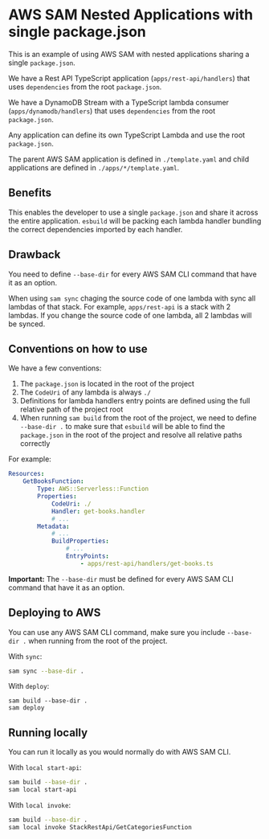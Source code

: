 # AWS SAM Nested Applications with single package.json

This is an example of using AWS SAM with nested applications sharing a single `package.json`.

We have a Rest API TypeScript application (`apps/rest-api/handlers`) that uses `dependencies` from the root `package.json`.

We have a DynamoDB Stream with a TypeScript lambda consumer (`apps/dynamodb/handlers`) that uses `dependencies` from the root `package.json`.

Any application can define its own TypeScript Lambda and use the root `package.json`.

The parent AWS SAM application is defined in `./template.yaml` and child applications are defined in `./apps/*/template.yaml`.

## Benefits

This enables the developer to use a single `package.json` and share it across the entire application. `esbuild` will be packing each lambda handler bundling the correct dependencies imported by each handler.

## Drawback

You need to define `--base-dir` for every AWS SAM CLI command that have it as an option.

When using `sam sync` chaging the source code of one lambda with sync all lambdas of that stack. For example, `apps/rest-api` is a stack with 2 lambdas. If you change the source code of one lambda, all 2 lambdas will be synced.

## Conventions on how to use

We have a few conventions:

1. The `package.json` is located in the root of the project
2. The `CodeUri` of any lambda is always `./`
3. Definitions for lambda handlers entry points are defined using the full relative path of the project root
4. When running `sam build` from the root of the project, we need to define `--base-dir .` to make sure that `esbuild` will be able to find the `package.json` in the root of the project and resolve all relative paths correctly

For example:

```yaml
Resources:
    GetBooksFunction:
        Type: AWS::Serverless::Function
        Properties:
            CodeUri: ./
            Handler: get-books.handler
            # ...
        Metadata:
            # ...
            BuildProperties:
                # ...
                EntryPoints:
                    - apps/rest-api/handlers/get-books.ts
```

**Important:** The `--base-dir` must be defined for every AWS SAM CLI command that have it as an option.

## Deploying to AWS

You can use any AWS SAM CLI command, make sure you include `--base-dir .` when running from the root of the project.

With `sync`:

```bash
sam sync --base-dir .
```

With `deploy`:

```
sam build --base-dir .
sam deploy
```

## Running locally

You can run it locally as you would normally do with AWS SAM CLI.

With `local start-api`:

```bash
sam build --base-dir .
sam local start-api
```

With `local invoke`:

```bash
sam build --base-dir .
sam local invoke StackRestApi/GetCategoriesFunction
```
